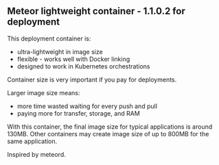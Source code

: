 ## Meteor lightweight container - 1.1.0.2 for deployment

This deployment container is:

* ultra-lightweight in image size
* flexible - works well with Docker linking
* designed to work in Kubernetes orchestrations

Container size is very important if you pay for deployments.  

Larger image size means:

* more time wasted waiting for every push and pull
* paying more for transfer, storage, and RAM

With this container, the final image size for typical applications is around 130MB.  Other containers may create image size of up to 800MB for the same application.

Inspired by meteord.





 



